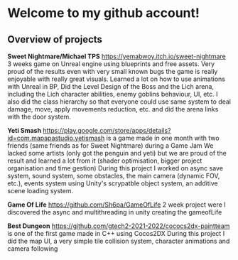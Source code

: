# Welcome to my github account!

## Overview of projects

**Sweet Nightmare/Michael TPS** <https://yemabwoy.itch.io/sweet-nightmare>
3 weeks game on Unreal engine using blueprints and free assets.
Very proud of the results even with very small known bugs the game is really enjoyable with really great visuals. 
Learned a lot on how to use animations with Unreal in BP, Did the Level Design of the Boss and the Lich arena, including the Lich character abilities, enemy goblins behaviour, UI, etc.
I also did the class hierarchy so that everyone could use same system to deal damage, move, apply movements reduction, etc. and did the arena links with the door system.

**Yeti Smash** <https://play.google.com/store/apps/details?id=com.mapapastudio.yetismash> is a game made in one month with two friends (same friends as for Sweet Nightmare) during a Game Jam
We lacked some artists (only got the penguin and yeti) but we are proud of the result and learned a lot from it (shader optimisation, bigger project organisation and time gestion)
During this project I worked on async save system, sound system, some obstacles, the main camera (dynamic FOV, etc.), events system using Unity's scrypatble object system, an additive scene loading system.

**Game Of Life** <https://github.com/Sh6pa/GameOfLife>
2 week project were I discovered the async and multithreading in unity creating the gameofLife

**Best Dungeon** <https://github.com/gtech2-2021-2022/cococs2dx-paintteam> is one of the first game made in C++ using Cocos2DX
During this project I did the map UI, a very simple tile collision system, character animations and camera following
